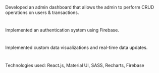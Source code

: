 Developed an admin dashboard that allows the admin to perform CRUD operations on users & transactions.
#
Implemented an authentication system using Firebase.
#
Implemented custom data visualizations and real-time data updates.
#
Technologies used: React.js, Material UI, SASS, Recharts, Firebase